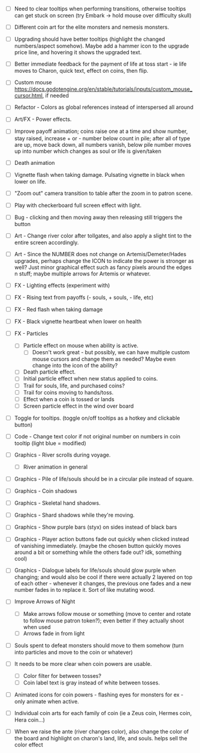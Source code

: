 - [ ] Need to clear tooltips when performing transitions, otherwise tooltips can get stuck on screen (try Embark -> hold mouse over difficulty skull)
- [ ] Different coin art for the elite monsters and nemesis monsters. 
- [ ] Upgrading should have better tooltips (highlight the changed numbers/aspect somehow). Maybe add a hammer icon to the upgrade price line, and hovering it shows the upgraded text. 
- [ ] Better immediate feedback for the payment of life at toss start - ie life moves to Charon, quick text, effect on coins, then flip.
- [ ] Custom mouse https://docs.godotengine.org/en/stable/tutorials/inputs/custom_mouse_cursor.html, if needed
- [ ] Refactor - Colors as global references instead of interspersed all around
- [ ] Art/FX - Power effects.
- [ ] Improve payoff animation; coins raise one at a time and show number, stay raised, increase + or - number below count in pile; after all of type are up, move back down, all numbers vanish, below pile number moves up into number which changes as soul or life is given/taken
- [ ] Death animation
- [ ] Vignette flash when taking damage. Pulsating vignette in black when lower on life.
- [ ] "Zoom out" camera transition to table after the zoom in to patron scene.
- [ ] Play with checkerboard full screen effect with light.
- [ ] Bug - clicking and then moving away then releasing still triggers the button 
- [ ] Art - Change river color after tollgates, and also apply a slight tint to the entire screen accordingly.
- [ ] Art - Since the NUMBER does not change on Artemis/Demeter/Hades upgrades, perhaps change the ICON to indicate the power is stronger as well? Just minor graphical effect such as fancy pixels around the edges n stuff; maybe multiple arrows for Artemis or whatever.
- [ ] FX - Lighting effects (experiment with)
- [ ] FX - Rising text from payoffs (- souls, + souls, - life, etc)
- [ ] FX - Red flash when taking damage
- [ ] FX - Black vignette heartbeat when lower on health
- [ ] FX - Particles
	- [ ] Particle effect on mouse when ability is active.
		- [ ] Doesn't work great - but possibly, we can have multiple custom mouse cursors and change them as needed? Maybe even change into the icon of the ability?
	- [ ] Death particle effect.
	- [ ] Initial particle effect when new status applied to coins.
	- [ ] Trail for souls, life, and purchased coins?
	- [ ] Trail for coins moving to hands/toss.
	- [ ] Effect when a coin is tossed or lands
	- [ ] Screen particle effect in the wind over board
- [ ] Toggle for tooltips. (toggle on/off tooltips as a hotkey and clickable button)

- [ ] Code - Change text color if not original number on numbers in coin tooltip (light blue = modified)

- [ ] Graphics - River scrolls during voyage.
	- [ ] River animation in general
- [ ] Graphics - Pile of life/souls should be in a circular pile instead of square.
- [ ] Graphics - Coin shadows
- [ ] Graphics - Skeletal hand shadows. 
- [ ] Graphics - Shard shadows while they're moving.
- [ ] Graphics - Show purple bars (styx) on sides instead of black bars
- [ ] Graphics - Player action buttons fade out quickly when clicked instead of vanishing immediately. (maybe the chosen button quickly moves around a bit or something while the others fade out? idk, something cool)
- [ ] Graphics - Dialogue labels for life/souls should glow purple when changing; and would also be cool if there were actually 2 layered on top of each other - whenever it changes, the previous one fades and a new number fades in to replace it. Sort of like mutating wood.
- [ ] Improve Arrows of Night
	- [ ] Make arrows follow mouse or something (move to center and rotate to follow mouse patron token?); even better if they actually shoot when used
	- [ ] Arrows fade in from light
- [ ] Souls spent to defeat monsters should move to them somehow (turn into particles and move to the coin or whatever)
- [ ] It needs to be more clear when coin powers are usable.
	- [ ] Color filter for between tosses?
	- [ ] Coin label text is gray instead of white between tosses.
- [ ] Animated icons for coin powers - flashing eyes for monsters for ex - only animate when active.
- [ ] Individual coin arts for each family of coin (ie a Zeus coin, Hermes coin, Hera coin...)
- [ ] When we raise the ante (river changes color), also change the color of the board and highlight on charon's land, life, and souls. helps sell the color effect